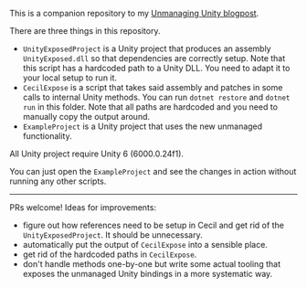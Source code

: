 This is a companion repository to my [Unmanaging Unity blogpost](https://blog.s-schoener.com/2024-11-02-unmanaging-unity/).

There are three things in this repository.

- `UnityExposedProject` is a Unity project that produces an assembly `UnityExposed.dll` so that dependencies are correctly setup. Note that this script has a hardcoded path to a Unity DLL. You need to adapt it to your local setup to run it.
- `CecilExpose` is a script that takes said assembly and patches in some calls to internal Unity methods. You can run `dotnet restore` and `dotnet run` in this folder. Note that all paths are hardcoded and you need to manually copy the output around.
- `ExampleProject` is a Unity project that uses the new unmanaged functionality.

All Unity project require Unity 6 (6000.0.24f1).

You can just open the `ExampleProject` and see the changes in action without running any other scripts.

---

PRs welcome! Ideas for improvements:

- figure out how references need to be setup in Cecil and get rid of the `UnityExposedProject`. It should be unnecessary.
- automatically put the output of `CecilExpose` into a sensible place.
- get rid of the hardcoded paths in `CecilExpose`.
- don't handle methods one-by-one but write some actual tooling that exposes the unmanaged Unity bindings in a more systematic way.
